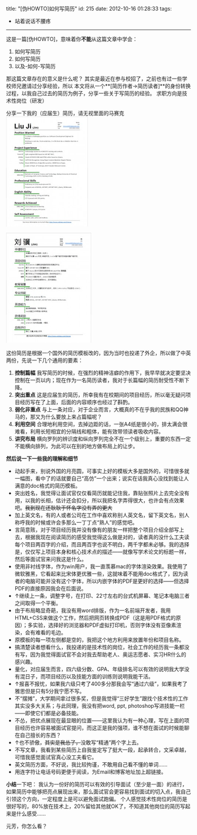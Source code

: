 title: "[伪HOWTO]如何写简历"
id: 215
date: 2012-10-16 01:28:33
tags: 
- 站着说话不腰疼
---

这是一篇[伪HOWTO]，意味着你**不能**从这篇文章中学会：

1.  如何写简历
2.  如何写简历
3.  以及-如何-写简历

那这篇文章存在的意义是什么呢？
其实是最近在参与校招了，之前也有过一些学校师兄邀请过分享经验，所以
本文将从一个**[简历作者->简历读者]**的身份转换过程，以我自己过去的简历为例子，分享一些关于写简历的经验。
求职方向是技术性岗位（研发）
<!--more-->

分享一下我的（应届生）简历，请无视里面的马赛克
[![Liu Ji's Resume](/uploads/2012/10/Liu-Jis-Resume-223x300.jpg "Liu Ji's Resume")](/uploads/2012/10/Liu-Jis-Resume.jpg)

[![Liu Ji's Resume - CN](/uploads/2012/10/Liu-Jis-Resume-CN-232x300.jpg "Liu Ji's Resume - CN")](/uploads/2012/10/Liu-Jis-Resume-CN.jpg)

这份简历是根据一个国外的简历模板改的，因为当时也投递了外企，所以做了中英两份，先说一下几个通用的要素：

1.  **控制篇幅**
我写简历的时候，在强烈的精神洁癖的作用下，我早早就决定要坚决控制在一页以内；现在作为一名简历读者，我对于长篇幅的简历耐受性不断下降。
2.  **突出重点**
这是应届生的简历，所幸我有在校期间的项目经历，所以毫无疑问项目经历写在了上面，后面的内容顺序也经过了斟酌。
3.  **弱化非重点**
与上一条对应，对于企业而言，大概真的不在乎我的民族和QQ神马的，那又为什么要放上来占篇幅呢？
4.  **利用空间**
合理地利用空间，去掉边距的话，一张A4纸是很小的，排太满会很难看，利用长短相宜的分隔线和粗体，能有效带领读者吸收内容。
5.  **讲究布局**
横向罗列的辨识度和纵向罗列完全不在一个级别上，重要的东西一定不能横向排列，为此可以在别的地方做布局上的让步。

**然后说一下一些我的理解和细节**

*   动起手来，别说外国的月亮圆，可事实上好的模板大多是国外的，可惜很多就一幅图，看中了的话就要自己“高仿”一个出来；说实在话我真心没找到能让人满意的doc格式的简历模板。
*   突出姓名，我觉得让面试官仅仅看简历就能记住我，靠贴张照片上去完全没有用，以我的长相，估计还会扣分，所以我把名字弄得很大，也许会有点效果吧。<del datetime="2012-10-15T15:45:32+00:00">我到现在还耿耿于怀名字没有弄的更大</del>
*   加上英文名，有的人或者公司在工作中喜欢称别人英文名，留下英文名，别人称呼我的时候或许会多那么一丁丁点“熟人”的感觉吧。
*   言简意赅，对于项目经历我并没有像有的朋友一样把整个项目介绍全部写上去，根据我现在阅读简历的感受我觉得这么做是对的，读者真的没什么工夫读每个项目两百字的介绍，而且两百字也说不明白，两千字都未必够。我的选择是，仅仅写上项目本身和核心技术点的描述——就像写学术论文的标题一样，然后等面试官来问我这是什么。
*   使用非衬线字体，作为win用户，我一直羡慕mac的字体渲染效果。我使用了微软雅黑，它看起来比宋体更优雅一些，这就味着不能用doc格式了，因为读者的电脑可能并没有这个字体，所以内嵌字体的PDF是更好的选择——但选择PDF的直接原因我会在后面说。
*   ↑继续上一条，调整字号，在打印、22寸左右的台式机屏幕、笔记本电脑三者之间取得一个平衡。
*   由于布局略显奇葩，我没有用word排版，作为一名前端开发者，我用HTML+CSS来做这个工作，然后把网页转换成PDF（这是用PDF格式的原因）；多实验，选择好的浏览器和PDF虚拟打印机，否则字体没有亚像素渲染，会有难看的毛边。
*   原模板的每一项左侧都是空的，我把这个地方利用来放置年份和项目名称。
*   搞清楚读者想看什么，我投递的是技术性的岗位，社会工作的经历我一条都没有写，因为我觉得面试官不会对我去帮助老人、奥运志愿者、实习HR什么的感兴趣。
*   量化，对应届生而言，四六级分数、GPA、年级排名可以有效的说明我大学没有混日子，而项目经历以及技能方面的训练则说明我能干活。
*   ↑报喜不报忧，如果我六级只考了400多分那我会写“通过六级”，如果我考了雅思但是只有5分我宁愿不写。
*   不“摆摊”，大学期间拿过很多奖，但是我觉得“三好学生”跟找个技术性的工作其实没多大关系；与此同理，我没有把word, ppt, photoshop写进技能一栏——即使它们都是必备技能。
*   不怂，把优点展现在最显眼的位置——这里我认为有一种心理，写在上面的项目经历也许容易被面试官提问，而这正是我的强项，谁不想在面试的时候能聊在自己擅长的东西？
*   ↑也不骄傲，<del datetime="2012-10-15T15:45:32+00:00">其实是我怂了，</del>没敢写“精通”两个字上去。
*   不写文章，我看到某些简历上自我鉴定写了挺大一段，起承转合，文采卓越，可惜我感觉面试官真心没工夫看它。
*   英文简历方面，不好说，我比较拘谨，不敢用自己看不懂的单词……
*   用连字符让电话号码更便于阅读，为Email和博客地址加上超链接。

**小结**一下吧：
我认为一份好的简历可以有效的引导面试（至少是一面）的进行，如果简历中能够把亮点展现出来，那么面试官会更容易找到面试的切入点，我自己引领这个方向，一定程度上是可以避免面试跑偏。
个人感觉技术性岗位的简历是很好写的，80%放在技术上，20%留给其他就OK了，不知道其他岗位的简历写起来是什么感受……

元芳，你怎么看？
